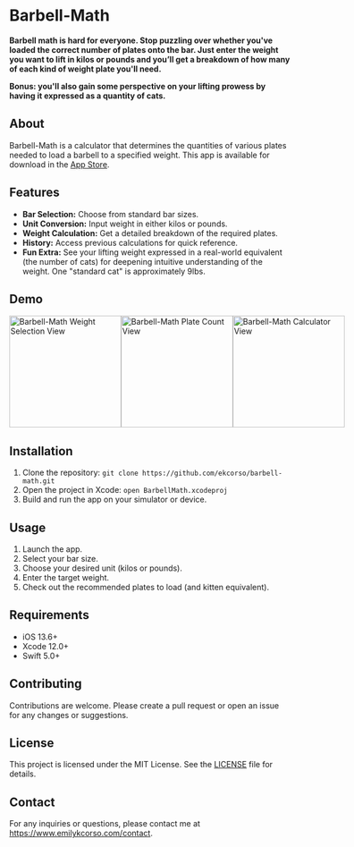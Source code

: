 # Barbell-Math

**Barbell math is hard for everyone. Stop puzzling over whether you've loaded the correct number of plates onto the bar. Just enter the weight you want to lift in kilos or pounds and you’ll get a breakdown of how many of each kind of weight plate you'll need.**

**Bonus: you'll also gain some perspective on your lifting prowess by having it expressed as a quantity of cats.**

## About
Barbell-Math is a calculator that determines the quantities of various plates needed to load a barbell to a specified weight. This app is available for download in the [App Store](https://apps.apple.com/us/app/barbell-math/id1576083820).

## Features
- **Bar Selection:** Choose from standard bar sizes.
- **Unit Conversion:** Input weight in either kilos or pounds.
- **Weight Calculation:** Get a detailed breakdown of the required plates.
- **History:** Access previous calculations for quick reference.
- **Fun Extra:** See your lifting weight expressed in a real-world equivalent (the number of cats) for deepening intuitive understanding of the weight. One "standard cat" is approximately 9lbs.

## Demo
<div style="display: flex; justify-content: space-around;">
  <img src="https://images.squarespace-cdn.com/content/v1/610433fc625e6038cb6d9db4/b81e61ce-42ec-4c1e-9ca7-c9cfe954af1f/BarbellMath_Weight_Selection_View.png" alt= "Barbell-Math Weight Selection View" width="200"/>
  <img src="https://images.squarespace-cdn.com/content/v1/610433fc625e6038cb6d9db4/9da2a935-b4d1-41f0-ab27-81787a221778/BarbellMath_Plate_Count_View.png" alt="Barbell-Math Plate Count View" width="200"/>
  <img src="https://images.squarespace-cdn.com/content/v1/610433fc625e6038cb6d9db4/1721165500020-6UE5WLMROJCBMDJGE5EZ/BarbellMath_History_View.png" alt="Barbell-Math Calculator View" alt="Barbell-Math History View" width="200"/>
</div>

## Installation
1. Clone the repository: `git clone https://github.com/ekcorso/barbell-math.git`
2. Open the project in Xcode: `open BarbellMath.xcodeproj`
3. Build and run the app on your simulator or device.

## Usage
1. Launch the app.
2. Select your bar size.
3. Choose your desired unit (kilos or pounds).
4. Enter the target weight.
5. Check out the recommended plates to load (and kitten equivalent).

## Requirements
- iOS 13.6+
- Xcode 12.0+
- Swift 5.0+

## Contributing
Contributions are welcome. Please create a pull request or open an issue for any changes or suggestions.

## License
This project is licensed under the MIT License. See the [LICENSE](./LICENSE.txt) file for details.

## Contact
For any inquiries or questions, please contact me at https://www.emilykcorso.com/contact.
